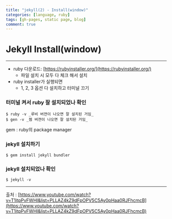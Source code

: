```yaml
---
title: "jekyll(2) - Install(window)"
categories: [language, ruby]
tags: [gh-pages, static page, blog]
comment: true
---
```


# Jekyll Install(window)

---

- ruby 다운로드: [https://rubyinstaller.org/](https://rubyinstaller.org/)
  - 파일 설치 시 모두 다 체크 해서 설치
- ruby installer가 실행되면
  - 1, 2, 3 옵션 다 설치하고 터미널 끄기

### 터미널 켜서 ruby 잘 설치되었나 확인

```
$ ruby -v _루비 버젼이 나오면 잘 설치된 거임_
$ gen -v _젬 버젼이 나오면 잘 설치된 거임_
```

gem : ruby의 package manager

### jekyll 설치하기

```
$ gem install jekyll bundler
```

### jekyll 설치되었나 확인

```
$ jekyll -v
```

---

출처 : [https://www.youtube.com/watch?v=T1itpPvFWHI&list=PLLAZ4kZ9dFpOPV5C5Ay0pHaa0RJFhcmcB](https://www.youtube.com/watch?v=T1itpPvFWHI&list=PLLAZ4kZ9dFpOPV5C5Ay0pHaa0RJFhcmcB)
